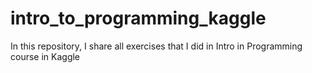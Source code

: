 # intro_to_programming_kaggle
In this repository, I share all exercises that I did in Intro in Programming course in Kaggle
